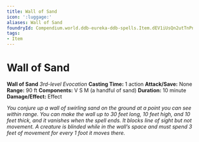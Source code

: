 ```yaml
---
title: Wall of Sand
icon: ':luggage:'
aliases: Wall of Sand
foundryId: Compendium.world.ddb-eureka-ddb-spells.Item.dEV1iUsQn2utTnPn
tags:
- Item
---
```


# Wall of Sand

**Wall of Sand**
_3rd-level Evocation_
**Casting Time:** 1 action
**Attack/Save:** None
**Range:** 90 ft
**Components:** V S M (a handful of sand)
**Duration:** 10 minute
**Damage/Effect:** Effect

*You conjure up a wall of swirling sand on the ground at a point you can see within range. You can make the wall up to 30 feet long, 10 feet high, and 10 feet thick, and it vanishes when the spell ends. It blocks line of sight but not movement. A creature is blinded while in the wall’s space and must spend 3 feet of movement for every 1 foot it moves there.*